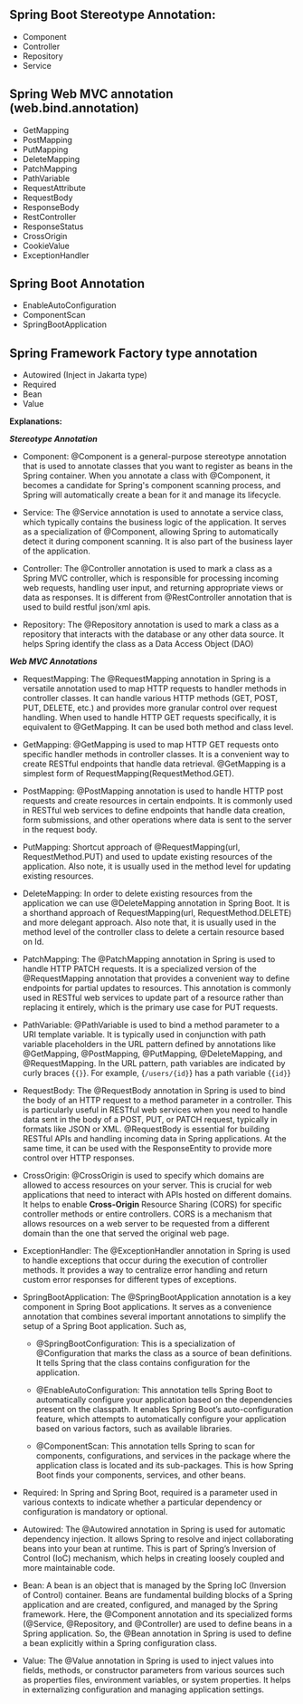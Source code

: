 ## Spring Boot Stereotype Annotation: 

- Component
- Controller
- Repository
- Service

## Spring Web MVC annotation (web.bind.annotation)

- GetMapping
- PostMapping
- PutMapping 
- DeleteMapping
- PatchMapping
- PathVariable
- RequestAttribute
- RequestBody
- ResponseBody
- RestController
- ResponseStatus
- CrossOrigin 
- CookieValue
- ExceptionHandler 

## Spring Boot Annotation

- EnableAutoConfiguration
- ComponentScan
- SpringBootApplication

## Spring Framework Factory type annotation

- Autowired (Inject in Jakarta type)
- Required 
- Bean
- Value



**Explanations:**

***Stereotype Annotation***

- Component: @Component is a general-purpose stereotype annotation that is used to annotate classes that you want to register as beans in the Spring container. When you annotate a class with @Component, it becomes a candidate for Spring's component scanning process, and Spring will automatically create a bean for it and manage its lifecycle.

- Service: The @Service annotation is used to annotate a service class, which typically contains the business logic of the application. It serves as a specialization of @Component, allowing Spring to automatically detect it during component scanning. It is also part of the business layer of the application.

- Controller: The @Controller annotation is used to mark a class as a Spring MVC controller, which is responsible for processing incoming web requests, handling user input, and returning appropriate views or data as responses. It is different from @RestController annotation that is used to build restful json/xml apis.

- Repository: The @Repository annotation is used to mark a class as a repository that interacts with the database or any other data source. It helps Spring identify the class as a Data Access Object (DAO)


***Web MVC Annotations***

- RequestMapping: The @RequestMapping annotation in Spring is a versatile annotation used to map HTTP requests to handler methods in controller classes. It can handle various HTTP methods (GET, POST, PUT, DELETE, etc.) and provides more granular control over request handling. When used to handle HTTP GET requests specifically, it is equivalent to @GetMapping. It can be used both method and class level.


- GetMapping: @GetMapping is used to map HTTP GET requests onto specific handler methods in controller classes. It is a convenient way to create RESTful endpoints that handle data retrieval. @GetMapping is a simplest form of RequestMapping(RequestMethod.GET).

- PostMapping: @PostMapping annotation is used to handle HTTP post requests and create resources in certain endpoints. It is commonly used in RESTful web services to define endpoints that handle data creation, form submissions, and other operations where data is sent to the server in the request body.

- PutMapping: Shortcut approach of @RequestMapping(url, RequestMethod.PUT) and used to update existing resources of the application. Also note, it is usually used in the method level for updating existing resources.

- DeleteMapping: In order to delete existing resources from the application we can use @DeleteMapping annotation in Spring Boot. It is a shorthand approach of RequestMapping(url, RequestMethod.DELETE) and more delegant approach. Also note that, it is usually used in the method level of the controller class to delete a certain resource based on Id.

- PatchMapping: The @PatchMapping annotation in Spring is used to handle HTTP PATCH requests. It is a specialized version of the @RequestMapping annotation that provides a convenient way to define endpoints for partial updates to resources. This annotation is commonly used in RESTful web services to update part of a resource rather than replacing it entirely, which is the primary use case for PUT requests.

- PathVariable: @PathVariable is used to bind a method parameter to a URI template variable. It is typically used in conjunction with path variable placeholders in the URL pattern defined by annotations like @GetMapping, @PostMapping, @PutMapping, @DeleteMapping, and @RequestMapping. In the URL pattern, path variables are indicated by curly braces {`{}`}. For example, {`/users/{id}`} has a path variable {`{id}`}

- RequestBody: The @RequestBody annotation in Spring is used to bind the body of an HTTP request to a method parameter in a controller. This is particularly useful in RESTful web services when you need to handle data sent in the body of a POST, PUT, or PATCH request, typically in formats like JSON or XML. @RequestBody is essential for building RESTful APIs and handling incoming data in Spring applications. At the same time, it can be used with the ResponseEntity to provide more control over HTTP responses.

- CrossOrigin: @CrossOrigin is used to specify which domains are allowed to access resources on your server. This is crucial for web applications that need to interact with APIs hosted on different domains. It helps to enable **Cross-Origin** Resource Sharing (CORS) for specific controller methods or entire controllers. CORS is a mechanism that allows resources on a web server to be requested from a different domain than the one that served the original web page.

- ExceptionHandler: The @ExceptionHandler annotation in Spring is used to handle exceptions that occur during the execution of controller methods. It provides a way to centralize error handling and return custom error responses for different types of exceptions.

- SpringBootApplication: The @SpringBootApplication annotation is a key component in Spring Boot applications. It serves as a convenience annotation that combines several important annotations to simplify the setup of a Spring Boot application. Such as,

    - @SpringBootConfiguration: This is a specialization of @Configuration that marks the class as a source of bean definitions. It tells Spring that the class contains configuration for the application.

    - @EnableAutoConfiguration: This annotation tells Spring Boot to automatically configure your application based on the dependencies present on the classpath. It enables Spring Boot’s auto-configuration feature, which attempts to automatically configure your application based on various factors, such as available libraries.

    - @ComponentScan: This annotation tells Spring to scan for components, configurations, and services in the package where the application class is located and its sub-packages. This is how Spring Boot finds your components, services, and other beans.


- Required: In Spring and Spring Boot, required is a parameter used in various contexts to indicate whether a particular dependency or configuration is mandatory or optional.

- Autowired: The @Autowired annotation in Spring is used for automatic dependency injection. It allows Spring to resolve and inject collaborating beans into your bean at runtime. This is part of Spring’s Inversion of Control (IoC) mechanism, which helps in creating loosely coupled and more maintainable code.

- Bean: A bean is an object that is managed by the Spring IoC (Inversion of Control) container. Beans are fundamental building blocks of a Spring application and are created, configured, and managed by the Spring framework. Here, the @Component annotation and its specialized forms (@Service, @Repository, and @Controller) are used to define beans in a Spring application. So, the @Bean annotation in Spring is used to define a bean explicitly within a Spring configuration class.

- Value: The @Value annotation in Spring is used to inject values into fields, methods, or constructor parameters from various sources such as properties files, environment variables, or system properties. It helps in externalizing configuration and managing application settings.